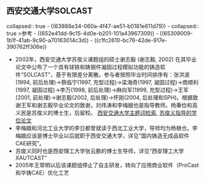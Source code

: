 ## 西安交通大学SOLCAST
collapsed:: true
	- ((63888e34-060a-4f47-ae51-b0181e611d79))
	- collapsed:: true
	  >参考
		- ((652e41dd-9c15-4d0e-b201-101a43967309))
		- ((65309009-1b1f-41ab-9c90-a70163014c3d))
		- ((c1fc2610-bc76-42de-917e-390762ff306e))
- 2002年，西安交通大学苏俊义课题组的硕士谢志毅 (谢志毅, 2002) 在其毕业论文中公布了一个具有球铁和铸钢件凝固过程模拟功能的铸造软件“SOLCAST”，基于有限差分离散。参与者按照毕业时间排序有：张洪波(1994, 前后处理)->蔡临宁(1997, 充型过程)->梁海奇(1997, 凝固过程)->商顺利(1997, 凝固过程)->李万(1998, 前后处理)->麻向军(1999, 充型过程)->王军(2001, 前处理)->谢志毅(2002, 后处理)->怀刚(2004, 后处理和SPH)。根据致谢王军和谢志毅毕业论文的致谢，刘伟涛和李梅娥也是指导教师。杨秉俭和高义民是苏俊义的博士生，后留校。 [西安交通大学主题词检索](https://www.zhizhen.com/s?strchannel=3,5&adv=DT((Su='铸造'|'铸件')+AND+(Su='模拟')+AND+(O='西安交通大学'))&aorp=a&size=15&isort=2&x=0_445), [苏俊义指导的学位论文](https://www.zhizhen.com/s?strchannel=3,5&adv=DT((F="苏俊义")+AND+(O='西安交通大学'))&aorp=a&size=15&isort=2&x=0_445)
- 李梅娥和河北工业大学的李日都曾就读于西北工业大学，导师均为杨根仓。李梅娥应该是博士毕业以后就职于西安交通大学，详见“国内铸造无成品软件CAE研究”。
- 苏俊义同时也是西安理工大学张云鹏的博士生导师，详见“西安理工大学XAUTCAST”
- 2005年王常明以后该课题组停止了自主研发，转向了应用商业软件（ProCast和华铸CAE）优化工艺